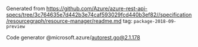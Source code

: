 Generated from https://github.com/Azure/azure-rest-api-specs/tree/3c764635e7d442b3e74caf593029fcd440b3ef82//specification/resourcegraph/resource-manager/readme.md tag: `package-2018-09-preview`

Code generator @microsoft.azure/autorest.go@2.1.178


